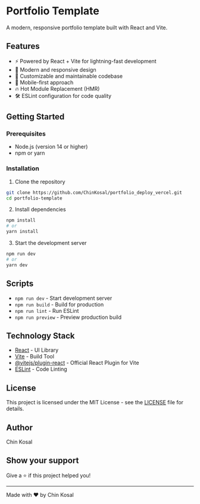 # Portfolio Template

A modern, responsive portfolio template built with React and Vite.

## Features

- ⚡️ Powered by React + Vite for lightning-fast development
- 💅 Modern and responsive design
- 🎨 Customizable and maintainable codebase
- 📱 Mobile-first approach
- 🔥 Hot Module Replacement (HMR)
- 🛠️ ESLint configuration for code quality

## Getting Started

### Prerequisites

- Node.js (version 14 or higher)
- npm or yarn

### Installation

1. Clone the repository

```bash
git clone https://github.com/ChinKosal/portfolio_deploy_vercel.git
cd portfolio-template
```

2. Install dependencies

```bash
npm install
# or
yarn install
```

3. Start the development server

```bash
npm run dev
# or
yarn dev
```

## Scripts

- `npm run dev` - Start development server
- `npm run build` - Build for production
- `npm run lint` - Run ESLint
- `npm run preview` - Preview production build

## Technology Stack

- [React](https://reactjs.org/) - UI Library
- [Vite](https://vitejs.dev/) - Build Tool
- [@vitejs/plugin-react](https://github.com/vitejs/vite-plugin-react) - Official React Plugin for Vite
- [ESLint](https://eslint.org/) - Code Linting

## License

This project is licensed under the MIT License - see the [LICENSE](LICENSE) file for details.

## Author

Chin Kosal

## Show your support

Give a ⭐️ if this project helped you!

---

Made with ❤️ by Chin Kosal
